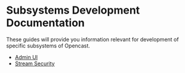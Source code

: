 Subsystems Development Documentation
===========================

These guides will provide you information relevant for development of specific subsystems of Opencast.


 - [Admin UI](admin-ui.md)
 - [Stream Security](stream-security.md)
